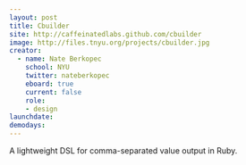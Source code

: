 ```yaml
---
layout: post
title: Cbuilder
site: http://caffeinatedlabs.github.com/cbuilder
image: http://files.tnyu.org/projects/cbuilder.jpg
creator:
  - name: Nate Berkopec
    school: NYU
    twitter: nateberkopec
    eboard: true
    current: false
    role:
    - design
launchdate:
demodays:
---
```

A lightweight DSL for comma-separated value output in Ruby.